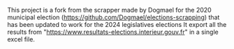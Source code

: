 This project is a fork from the scrapper made by Dogmael for the 2020 municipal election (https://github.com/Dogmael/elections-scrapping) that has been updated to work for the 2024 legislatives elections
It export all the results from "https://www.resultats-elections.interieur.gouv.fr" in a single excel file.

